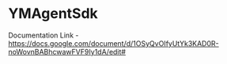 # YMAgentSdk

Documentation Link - https://docs.google.com/document/d/1OSyQvOIfyUtYk3KAD0R-noWovnBABhcwawFVF9Iy1dA/edit#
